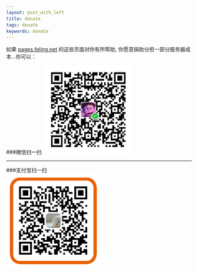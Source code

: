 ```yaml
---
layout: post_with_left
title: donate
tags: donate
keywords: donate
---
```

    
如果 [pages.feling.net](/) 的这些页面对你有所帮助, 你愿意捐助分担一部分服务器成本...你可以：

###微信扫一扫
![](/images/donate-wechat.png)

<hr>

###支付宝扫一扫       
![](/images/donate-alipay-small.png)



